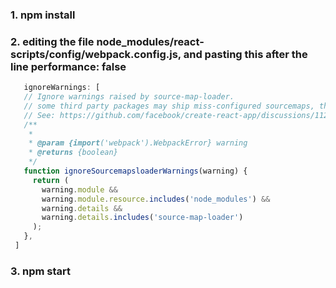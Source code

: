### 1. npm install
### 2. editing the file node_modules/react-scripts/config/webpack.config.js, and pasting this after the line performance: false
   ```js
      ignoreWarnings: [
      // Ignore warnings raised by source-map-loader.
      // some third party packages may ship miss-configured sourcemaps, that interrupts the build
      // See: https://github.com/facebook/create-react-app/discussions/11278#discussioncomment-1780169
      /**
       *
       * @param {import('webpack').WebpackError} warning
       * @returns {boolean}
       */
      function ignoreSourcemapsloaderWarnings(warning) {
        return (
          warning.module &&
          warning.module.resource.includes('node_modules') &&
          warning.details &&
          warning.details.includes('source-map-loader')
        );
      },
    ]
   ```
### 3. npm start

